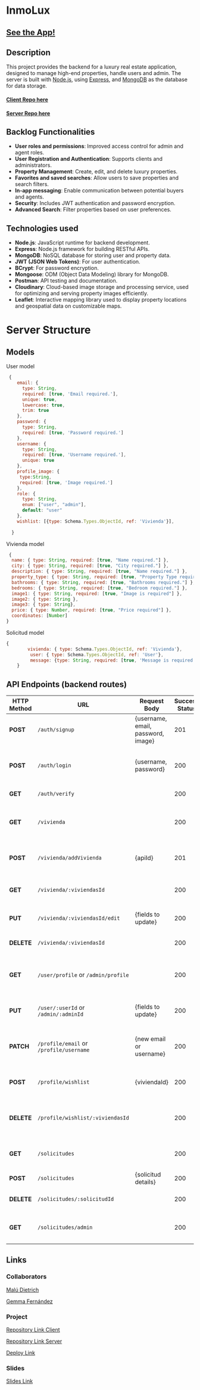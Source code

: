 # InmoLux

## [See the App!](https://inmolux.netlify.app)


## Description

This project provides the backend for a luxury real estate application, designed to manage high-end properties, handle users and admin. The server is built with [Node.js](https://nodejs.org/), using [Express](https://expressjs.com/), and [MongoDB](https://www.mongodb.com/) as the database for data storage.

#### [Client Repo here](https://github.com/Gemma-Fernandez/inmolux-client)
#### [Server Repo here](https://github.com/Gemma-Fernandez/inmolux-server)

## Backlog Functionalities

- **User roles and permissions**: Improved access control for admin and agent roles.
- **User Registration and Authentication**: Supports clients and administrators.
- **Property Management**: Create, edit, and delete luxury properties.
- **Favorites and saved searches**: Allow users to save properties and search filters.
- **In-app messaging**: Enable communication between potential buyers and agents.
- **Security**: Includes JWT authentication and password encryption.
- **Advanced Search**: Filter properties based on user preferences.

## Technologies used
- **Node.js**: JavaScript runtime for backend development.
- **Express**: Node.js framework for building RESTful APIs.
- **MongoDB**: NoSQL database for storing user and property data.
- **JWT (JSON Web Tokens)**: For user authentication.
- **BCrypt**: For password encryption.
- **Mongoose**: ODM (Object Data Modeling) library for MongoDB.
- **Postman**: API testing and documentation.
- **Cloudinary**: Cloud-based image storage and processing service, used for optimizing and serving property images efficiently.
- **Leaflet**: Interactive mapping library used to display property locations and geospatial data on customizable maps.

# Server Structure

## Models

User model

```javascript
 {
    email: {
      type: String,
      required: [true, 'Email required.'],
      unique: true,
      lowercase: true,
      trim: true
    },
    password: {
      type: String,
      required: [true, 'Password required.']
    },
    username: {
      type: String,
      required: [true, 'Username required.'],
      unique: true
    },
    profile_image: {
     type:String,
     required: [true, 'Image required.']
    },
    role: {
      type: String,
      enum: ["user", "admin"],
      default: "user"
    },
    wishlist: [{type: Schema.Types.ObjectId, ref: 'Vivienda'}],
    
  }

```

Vivienda model

```javascript
 {
  name: { type: String, required: [true, "Name required."] },
  city: { type: String, required: [true, "City required."] },
  description: { type: String, required: [true, "Name required."] },
  property_type: { type: String, required: [true, "Property Type required."] },
  bathrooms: { type: String, required: [true, "Bathrooms required."] },
  bedrooms: { type: String, required: [true, "Bedroom required."] },
  image1: { type: String, required: [true, "Image is required"] },
  image2: { type: String },
  image3: { type: String},
  price: { type: Number, required: [true, "Price required"] },
  coordinates: [Number]
}
```
Solicitud model

```javascript
{
        vivienda: { type: Schema.Types.ObjectId, ref: 'Vivienda'},
         user: { type: Schema.Types.ObjectId, ref: 'User'},
         message: {type: String, required: [true, 'Message is required.']}
    }
```
## API Endpoints (backend routes)
| HTTP Method | URL                                 | Request Body                         | Success Status | Error Status | Description                                                     |
|-------------|-------------------------------------|--------------------------------------|----------------|--------------|-----------------------------------------------------------------|
| **POST**    | `/auth/signup`                      | {username, email, password, image}   | 201            | 400          | Registers the user in the database                              |
| **POST**    | `/auth/login`                       | {username, password}                | 200            | 400          | Validates credentials, creates, and sends token                 |
| **GET**     | `/auth/verify`                      |                                      | 200            | 401          | Verifies the user token                                         |
| **GET**     | `/vivienda`                         |                                      | 200            | 400          | Shows all vivienda documents in the database                    |
| **POST**    | `/vivienda/addVivienda`             | {apiId}                              | 201            | 400          | Creates a new vivienda document                                 |
| **GET**     | `/vivienda/:viviendasId`            |                                      | 200            | 400, 401     | Shows details of a specific vivienda                            |
| **PUT**     | `/vivienda/:viviendasId/edit`       | {fields to update}                   | 200            | 400, 401     | Edits vivienda document                                         |
| **DELETE**  | `/vivienda/:viviendasId`            |                                      | 200            | 401          | Deletes a vivienda document                                     |
| **GET**     | `/user/profile` or `/admin/profile` |                                      | 200            | 401          | Retrieves user or admin profile details                         |
| **PUT**     | `/user/:userId` or `/admin/:adminId`| {fields to update}                   | 200            | 400, 401     | Edits the user or admin profile                                 |
| **PATCH**   | `/profile/email` or `/profile/username` | {new email or username}          | 200            | 401          | Edits email and username of user or admin                       |
| **POST**    | `/profile/wishlist`                 | {viviendaId}                         | 200            | 401          | Adds a vivienda to the wishlist of favorites                    |
| **DELETE**  | `/profile/wishlist/:viviendasId`    |                                      | 200            | 401          | Removes a vivienda from the wishlist of favorites               |
| **GET**     | `/solicitudes`                      |                                      | 200            | 400, 401     | Retrieves all solicitudes for a user                            |
| **POST**    | `/solicitudes`                      | {solicitud details}                  | 200            | 401          | Adds a new solicitud                                            |
| **DELETE**  | `/solicitudes/:solicitudId`         |                                      | 200            | 401          | Deletes a specific solicitud                                    |
| **GET**     | `/solicitudes/admin`                |                                      | 200            | 401          | Shows all solicitudes for admin review                          |

## Links

### Collaborators

[Malú Dietrich](https://github.com/Malu888)

[Gemma Fernández](https://github.com/Gemma-Fernandez)

### Project

[Repository Link Client](https://github.com/Gemma-Fernandez/inmolux-client)

[Repository Link Server](https://github.com/Gemma-Fernandez/inmolux-server)

[Deploy Link](https://inmolux.netlify.app)


### Slides

[Slides Link](www.your-slides-url-here.com)